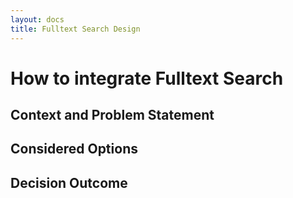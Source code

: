 ```yaml
---
layout: docs
title: Fulltext Search Design
---
```


# How to integrate Fulltext Search



## Context and Problem Statement


## Considered Options


## Decision Outcome
